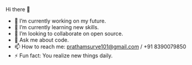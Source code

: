 <section>
  Hi there 👋
</section>

- 🔭 I’m currently working on my future.
- 🌱 I’m currently learning new skills.
- 👯 I’m looking to collaborate on open source.
- 💬 Ask me about code.
- 📫 How to reach me: prathamsurve101@gmail.com / +91 8390079850
- ⚡ Fun fact: You realize new things daily.

<!--
**PrathameshSurve/PrathameshSurve** is a ✨ _special_ ✨ repository because its `README.md` (this file) appears on your GitHub profile.

Here are some ideas to get you started:

- 🔭 I’m currently working on ...
- 🌱 I’m currently learning ...
- 👯 I’m looking to collaborate on ...
- 🤔 I’m looking for help with ...
- 💬 Ask me about ...
- 📫 How to reach me: ...
- 😄 Pronouns: ...
- ⚡ Fun fact: ...
-->

